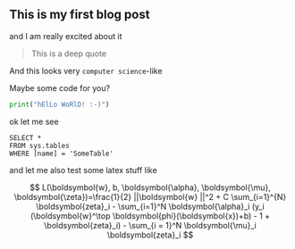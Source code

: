 ## This is my first blog post

and I am really excited about it

> This is a deep quote

And this looks very `computer science`-like

Maybe some code for you?

```python
print("hElLo WoRlD! :-)")
```

ok let me see

 ```tsql
 SELECT *
 FROM sys.tables
 WHERE [name] = 'SomeTable'
 ```
 
 and let me also test some latex stuff like
 
 $$ L(\boldsymbol{w}, b, \boldsymbol{\alpha}, \boldsymbol{\mu}, \boldsymbol{\zeta})=\frac{1}{2} ||\boldsymbol{w} ||^2 + C \sum_{i=1}^{N} \boldsymbol{zeta}_i - \sum_{i=1}^N \boldsymbol{\alpha}_i (y_i (\boldsymbol{w}^\top \boldsymbol{phi}(\boldsymbol{x})+b) - 1 + \boldsymbol{zeta}_i) - \sum_{i = 1}^N \boldsymbol{\mu}_i \boldsymbol{zeta}_i $$

